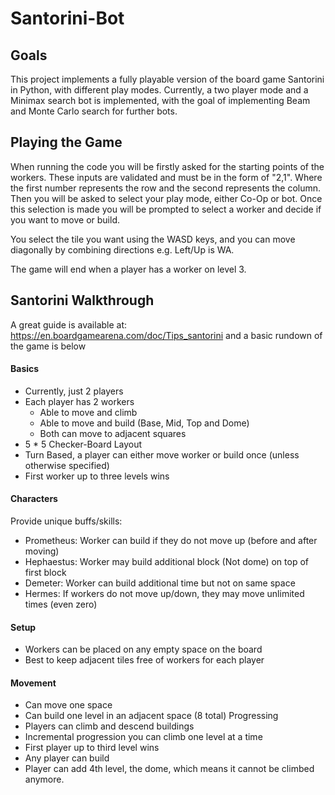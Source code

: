 # Santorini-Bot
## Goals
This project implements a fully playable version of the board game Santorini in Python, with different play modes. 
Currently, a two player mode and a Minimax search bot is implemented, with the goal of implementing Beam and Monte Carlo
search for further bots.

## Playing the Game
When running the code you will be firstly asked for the starting points of the workers. 
These inputs are validated and must be in the form of "2,1". Where the first number represents the row and the second
represents the column. Then you will be asked to select your play mode, either Co-Op or bot. Once this selection is made
you will be prompted to select a worker and decide if you want to move or build.   

You select the tile you want using the WASD keys, and you can move diagonally by combining directions e.g. Left/Up is WA.  

The game will end when a player has a worker on level 3.

## Santorini Walkthrough

A great guide is available at: https://en.boardgamearena.com/doc/Tips_santorini and a basic rundown of the game is below

#### Basics
* Currently, just 2 players  
* Each player has 2 workers  
  * Able to move and climb  
  * Able to move and build (Base, Mid, Top and Dome)  
  * Both can move to adjacent squares
* 5 * 5 Checker-Board Layout  
* Turn Based, a player can either move worker or build once (unless otherwise specified)  
* First worker up to three levels wins  
#### Characters
Provide unique buffs/skills:  
*	Prometheus: Worker can build if they do not move up (before and after moving)  
*	Hephaestus: Worker may build additional block (Not dome) on top of first block  
*	Demeter: Worker can build additional time but not on same space  
*	Hermes: If workers do not move up/down, they may move unlimited times (even zero)  
#### Setup
*	Workers can be placed on any empty space on the board  
*	Best to keep adjacent tiles free of workers for each player
#### Movement
*	Can move one space  
*	Can build one level in an adjacent space (8 total) Progressing  
*	Players can climb and descend buildings  
*	Incremental progression you can climb one level at a time  
*	First player up to third level wins  
*	Any player can build  
*	Player can add 4th level, the dome, which means it cannot be climbed anymore.